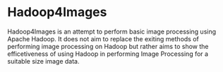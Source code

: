 # Hadoop4Images

Hadoop4Images is an attempt to perform basic image processing using Apache Hadoop. It does not aim to replace the exiting methods of performing image processing on Hadoop but rather aims to show the efficetiveness of using Hadoop in performing Image Processing for a suitable size image data.

